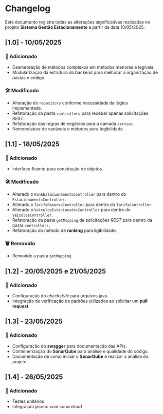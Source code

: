 # Changelog
Este documento registra todas as alterações significativas realizadas no projeto **Sistema Gestão Estacionamento** a partir da data 10/05/2025.

## [1.0] - 10/05/2025
### 🚀 Adicionado
- Desmebração de métodos complexos em métodos menores e legíveis.
- Modularização da estrutura do backend para melhorar a organização de pastas e código.

### 🛠️ Modificado
- Alteração do `repository` conforme necessidade da lógica implementada.
- Refatoração da pasta `controllers` para receber apenas solicitações *REST*.
- Refatoração das regras de negócios para a camada `service`.
- Nomenclatura de variáveis e métodos para legibilidade.

## [1.1] - 18/05/2025
### 🚀 Adicionado
- Interface fluente para construção de objetos.

### 🛠️ Modificado
- Alterado o `RankEstacionamentoController` para dentro do `EstacionamentoController`.
- Alterado o `TarifaReservaController` para dentro do `TarifaController`.
- Alterado o `VeiculosEstacionadosController` para dentro do `VeiculosController`.
- Refatoração da pasta `getMapping` de solicitações *REST* para dentro da pasta `controllers`.
- Refatoração do método de **ranking** para ligibilidade.

### 🗑️ Removido
- Removido a pasta `getMapping`.

## [1.2] - 20/05/2025 e 21/05/2025
### 🚀 Adicionado
- Configuração do *checkstyle* para arquivos java.
- Integração de verificação de padrões utilizados ao solicitar um **pull request**.

## [1.3] - 23/05/2025
### 🚀 Adicionado
- Configuração do **swagger** para documentação das APIs.
- Conteinerização do **SonarQube** para análise e qualidade do código.
- Documentação de como iniciar o **SonarQube** e realizar a análise do projeto.

## [1.4] - 26/05/2025
### 🚀 Adicionado
- Testes unitários
- Integração jacoco com sonarcloud
